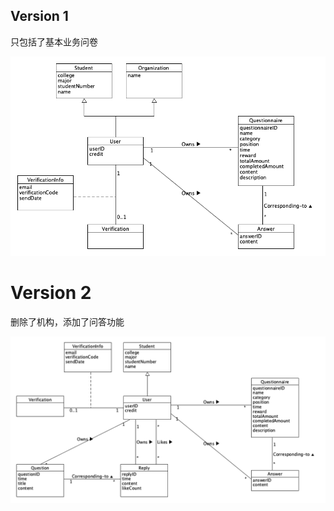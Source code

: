 ## Version 1

只包括了基本业务问卷

![](imgs/DomainModelDiagram/domain_model_v1.png)

# Version 2

删除了机构，添加了问答功能

![](imgs/DomainModelDiagram/domain_model_v2.png)